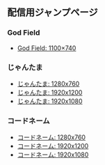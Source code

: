 ## 配信用ジャンプページ

### God Field

* <a href='javascript:window.open("https://godfield.net/", "GFLV", "width=1100,height=740");'>God Field: 1100×740</a>

### じゃんたま

* <a href='javascript:window.open("https://game.mahjongsoul.com/index.html", "mahjongsoul", "width=1280,height=760");'>じゃんたま: 1280x760</a>
* <a href='javascript:window.open("https://game.mahjongsoul.com/index.html", "mahjongsoul", "width=1920,height=1200");'>じゃんたま: 1920x1200</a>
* <a href='javascript:window.open("https://game.mahjongsoul.com/index.html", "mahjongsoul", "width=1920,height=1080");'>じゃんたま: 1920x1080</a>

### コードネーム

* <a href='javascript:window.open("https://codenames.game/", "codenames", "width=1280,height=760");'>コードネーム: 1280x760</a>
* <a href='javascript:window.open("https://codenames.game/", "codenames", "width=1920,height=1200");'>コードネーム: 1920x1200</a>
* <a href='javascript:window.open("https://codenames.game/", "codenames", "width=1920,height=1080");'>コードネーム: 1920x1080</a>
